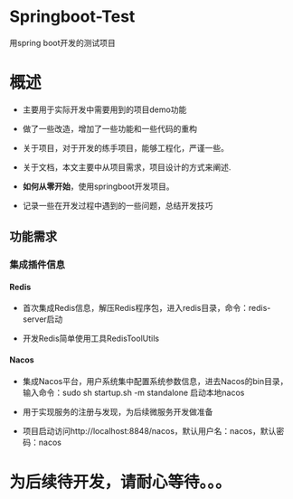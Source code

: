 # Springboot-Test
用spring boot开发的测试项目
# 概述

- 主要用于实际开发中需要用到的项目demo功能

- 做了一些改造，增加了一些功能和一些代码的重构

- 关于项目，对于开发的练手项目，能够工程化，严谨一些。

- 关于文档，本文主要中从项目需求，项目设计的方式来阐述.

- **如何从零开始**，使用springboot开发项目。

- 记录一些在开发过程中遇到的一些问题，总结开发技巧


## 功能需求
### 集成插件信息
#### Redis
- 首次集成Redis信息，解压Redis程序包，进入redis目录，命令：redis-server启动

- 开发Redis简单使用工具RedisToolUtils

#### Nacos
- 集成Nacos平台，用户系统集中配置系统参数信息，进去Nacos的bin目录，输入命令：sudo sh startup.sh -m standalone 启动本地nacos

- 用于实现服务的注册与发现，为后续微服务开发做准备

- 项目启动访问http://localhost:8848/nacos，默认用户名：nacos，默认密码：nacos

# 为后续待开发，请耐心等待。。。